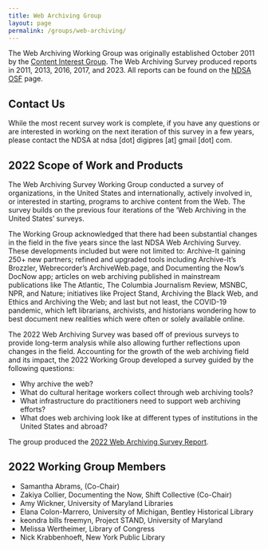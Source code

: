 ```yaml
---
title: Web Archiving Group
layout: page
permalink: /groups/web-archiving/
---
```



The Web Archiving Working Group was originally established October 2011 by the [Content Interest Group](content-interest-group.md). The Web Archiving Survey produced reports in 2011, 2013, 2016, 2017, and 2023.  All reports can be found on the [NDSA OSF](https://osf.io/4ytb2/) page.  
   
## Contact Us
While the most recent survey work is complete, if you have any questions or are interested in working on the next iteration of this survey in a few years, please contact the NDSA at ndsa [dot] digipres [at] gmail [dot] com.  

<!--## Get Involved
(content under construction)-->

## 2022 Scope of Work and Products
The Web Archiving Survey Working Group conducted a survey of organizations, in the United States and internationally, actively involved in, or interested in starting, programs to archive content from the Web. The survey builds on the previous four iterations of the ‘Web Archiving in the United States’ surveys. 

The Working Group acknowledged that there had been substantial changes in the field in the five years since the last NDSA Web Archiving Survey. These developments included but were not limited to: Archive-It gaining 250+ new partners; refined and upgraded tools including Archive-It’s Brozzler, Webrecorder’s ArchiveWeb.page, and Documenting the Now’s DocNow app; articles on web archiving published in mainstream publications like The Atlantic, The Columbia Journalism Review, MSNBC, NPR, and Nature; initiatives like Project Stand, Archiving the Black Web, and Ethics and Archiving the Web; and last but not least, the COVID-19 pandemic, which left librarians, archivists, and historians wondering how to best document new realities which were often or solely available online. 

The 2022 Web Archiving Survey was based off of previous surveys to provide long-term analysis while also allowing further reflections upon changes in the field.  Accounting for the growth of the web archiving field and its impact, the 2022 Working Group developed a survey guided by the following questions:
 
- Why archive the web? 
- What do cultural heritage workers collect through web archiving tools? 
- What infrastructure do practitioners need to support web archiving efforts?
- What does web archiving look like at different types of institutions in the United States and abroad? 

The group produced the [2022 Web Archiving Survey Report](https://osf.io/n5myr/). 

## 2022 Working Group Members
- Samantha Abrams, (Co-Chair)
- Zakiya Collier, Documenting the Now, Shift Collective (Co-Chair)
- Amy Wickner, University of Maryland Libraries
- Elana Colon-Marrero, University of Michigan, Bentley Historical Library
- keondra bills freemyn, Project STAND, University of Maryland
- Melissa Wertheimer, Library of Congress
- Nick Krabbenhoeft, New York Public Library
  



<!--It has been five years since the last published survey, allowing for substantial changes in the field, and to current and future web archiving practices. Since 2017:

- Archive-It has added 250 new partners;
- Widely utilized tools have been refined and upgraded:
  - Archive-It (1) launched Brozzler, a browser-based collecting tool in 2020;
  - Webrecorder.io became Conifer;
  - Webrecorder unveiled an improved version of OldWeb.today and introduced ArchiveWeb.page;
- Multiple articles on Web archiving were published in major, mainstream publications, like [the Atlantic](https://www.theatlantic.com/technology/archive/2021/06/the-internet-is-a-collective-hallucination/619320/), the [Columbia Journalism Review](https://www.cjr.org/analysis/linkrot-content-drift-new-york-times.php), and [Nature](https://www.nature.com/articles/d41586-020-03554-0), leading to further awareness of the practice;
- Efforts like [Project Stand](https://rhizome.org/editorial/2020/jun/11/introducing-conifer/), [Archiving the Black Web](https://archivingtheblackweb.org/), and [Ethics and Archiving the Web](https://eaw.rhizome.org/) have launched and convened, encouraging conversations about web archiving across varying disciplines and institutions;
- We faced (and continue to face) the Covid-19 Pandemic, which left librarians, archivists, and historians wondering how to best document new protocols and realities at their institutions, which were ofte



<!--
- Funding sources, and money dedicated to Web archiving programs
- Training and training needs
- Cataloging of Web collections and description practices
- Preservation of Web collections
- Specific collection development topics and areas
- Barriers to web archiving sustainability-->


<!--
<br>
(1) ‘Web Archiving in the United States: a 2017 Survey’ notes that: ‘Archive-It has been the favored external service provider since the National Digital Stewardship Alliance began [conducting these surveys] in 2011, when 75% of responding institutions were using it. Use of Archive-It has increased as more institutions embark upon Web archiving; in 2013, 71% of institutions reported use, and in 2016, 87% of institutions reported use’ [(https://osf.io/ht6ay/, 20)](https://osf.io/ht6ay/). In 2017, 94% of institutions reported use. Changes to Archive-It impact the entire field of Web archiving.-->